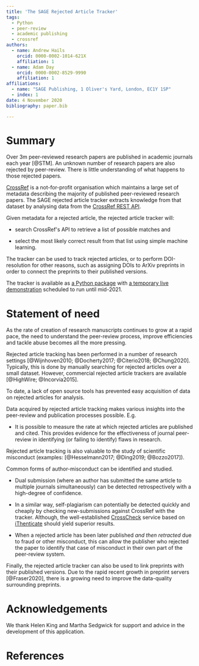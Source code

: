 ```yaml
---
title: 'The SAGE Rejected Article Tracker'
tags:
  - Python
  - peer-review
  - academic publishing
  - crossref
authors:
  - name: Andrew Hails
    orcid: 0000-0002-1014-621X
    affiliation: 1
  - name: Adam Day
    orcid: 0000-0002-8529-9990
    affiliation: 1
affiliations:
  - name: "SAGE Publishing, 1 Oliver's Yard, London, EC1Y 1SP"
  - index: 1
date: 4 November 2020
bibliography: paper.bib

---
```

# Summary
Over 3m peer-reviewed research papers are published in academic journals each year [@STM]. An unknown number of research papers are also rejected by peer-review. There is little understanding of what happens to those rejected papers.

[CrossRef](https://www.crossref.org/about/) is a not-for-profit organisation which maintains a large set of metadata describing the majority of published peer-reviewed research papers. The SAGE rejected article tracker extracts knowledge from that dataset by analysing data from the [CrossRef REST API](https://github.com/CrossRef/rest-api-doc). 

Given metadata for a rejected article, the rejected article tracker will:

* search CrossRef's API to retrieve a list of possible matches and 

* select the most likely correct result from that list using simple machine learning.

The tracker can be used to track rejected articles, or to perform DOI-resolution for other reasons, such as assigning DOIs to ArXiv preprints in order to connect the preprints to their published versions.

The tracker is available as [a Python package](https://github.com/ad48/rejected_article_tracker_pkg) with [a temporary live demonstration](https://rejectedarticlestorage.z6.web.core.windows.net/) scheduled to run until mid-2021.

# Statement of need

As the rate of creation of research manuscripts continues to grow at a rapid pace, the need to understand the peer-review process, improve efficiencies and tackle abuse becomes all the more pressing. 

Rejected article tracking has been performed in a number of research settings [@Wijnhoven2010; @Docherty2017; @Citerio2018; @Chung2020]. Typically, this is done by manually searching for rejected articles over a small dataset. However, commercial rejected article trackers are available [@HighWire; @Incorvia2015].

To date, a lack of open source tools has prevented easy acquisition of data on rejected articles for analysis.

Data acquired by rejected article tracking makes various insights into the peer-review and publication processes possible. E.g. 

- It is possible to measure the rate at which rejected articles are published and cited. This provides evidence for the effectiveness of journal peer-review in identifying (or failing to identify) flaws in research.

Rejected article tracking is also valuable to the study of scientific misconduct (examples: [@Hesselmann2017; @Ding2019; @Bozzo2017]). 

Common forms of author-misconduct can be identified and studied. 

- Dual submission (where an author has submitted the same article to multiple journals simultaneously) can be detected retrospectively with a high-degree of confidence. 

- In a similar way, self-plagiarism can potentially be detected quickly and cheaply by checking new-submissions against CrossRef with the tracker. Although, the well-established [CrossCheck](https://www.crossref.org/services/similarity-check/) service based on [iThenticate](https://www.ithenticate.com/) should yield superior results. 

- When a rejected article has been later published _and then retracted_ due to fraud or other misconduct, this can allow the publisher who rejected the paper to identify that case of misconduct in their own part of the peer-review system.

Finally, the rejected article tracker can also be used to link preprints with their published versions. Due to the rapid recent growth in preprint servers [@Fraser2020], there is a growing need to improve the data-quality surrounding preprints. 


# Acknowledgements

We thank Helen King and Martha Sedgwick for support and advice in the development of this application. 

# References